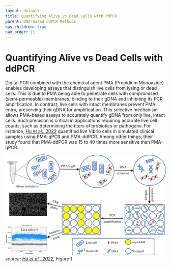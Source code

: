 ```yaml
---
layout: default
title: Quantifying Alive vs Dead Cells with ddPCR
parent: DNA-based ddPCR Methods
has_children: true
nav_order: 11
---
```


# Quantifying Alive vs Dead Cells with ddPCR

Digital PCR combined with the chemical agent PMA (Propidium Monoazide) enables developing assays that distinguish live cells from lysing or dead cells. This is due to PMA being able to penetrate cells with compromised (semi-permeable) membranes, binding to their gDNA and inhibiting its PCR amplification. In contrast, live cells with intact membranes prevent PMA entry, preserving their gDNA for amplification. This selective mechanism allows PMA-based assays to accurately quantify gDNA from only live, intact cells. Such precision is critical in applications requiring accurate live cell counts, such as determining the titers of probiotics or pathogens. For instance, [Hu et al., 2022](https://www.frontiersin.org/journals/microbiology/articles/10.3389/fmicb.2022.927285/full) quantified live Vibrio cells in simulated clinical samples using PMA-qPCR and PMA-ddPCR. Among other things, their study found that PMA-ddPCR was 15 to 40 times more sensitive than PMA-qPCR.

![PMAddPCR.png](Quantifying%20alive%20vs%20dead%20cells%20with%20ddPCR/PMAddPCR.png)\
*source: [Hu et al., 2022](https://www.frontiersin.org/journals/microbiology/articles/10.3389/fmicb.2022.927285/full), Figure 1*
